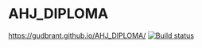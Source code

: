 # AHJ_DIPLOMA
https://gudbrant.github.io/AHJ_DIPLOMA/
[![Build status](https://ci.appveyor.com/api/projects/status/u70901ht03622qbo?svg=true)](https://ci.appveyor.com/project/gudbrant/ahj-diploma)
